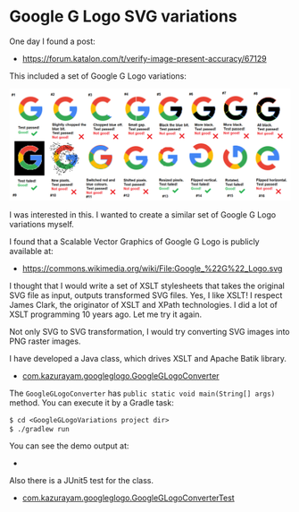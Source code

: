# Google G Logo SVG variations

One day I found a post:

- https://forum.katalon.com/t/verify-image-present-accuracy/67129

This included a set of Google G Logo variations:

![G Logo variations](docs/images/3203b879238e8d34698dae233682d017bbbe46df.png)

I was interested in this. I wanted to create a similar set of Google G Logo variations myself.

I found that a Scalable Vector Graphics of Google G Logo is publicly available at:

- https://commons.wikimedia.org/wiki/File:Google_%22G%22_Logo.svg

I thought that I would write a set of XSLT stylesheets that takes the original SVG file as input, outputs transformed SVG files. Yes, I like XSLT! I respect James Clark, the originator of XSLT and XPath technologies. I did a lot of XSLT programming 10 years ago. Let me try it again.

Not only SVG to SVG transformation, I would try converting SVG images into PNG raster images.

I have developed a Java class, which drives XSLT and Apache Batik library.

- [com.kazurayam.googleglogo.GoogleGLogoConverter](src/main/java/com/kazurayam/googleglogo/GoogleGLogoConverter.java)


The `GoogleGLogoConverter` has `public static void main(String[] args)` method. You can execute it by a Gradle task:

```
$ cd <GoogleGLogoVariations project dir>
$ ./gradlew run
```

You can see the demo output at:

- 

Also there is a JUnit5 test for the class.

- [com.kazurayam.googleglogo.GoogleGLogoConverterTest](src/test/java/com/kazurayam/googleglogo/GoogleGLogoConverterTest.java)

